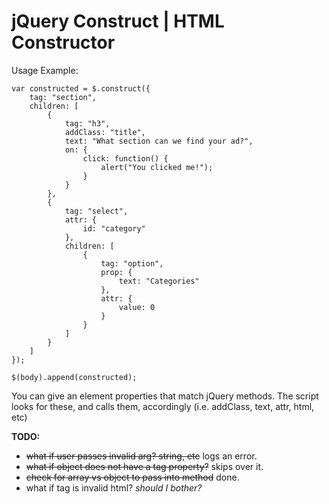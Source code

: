 jQuery Construct | HTML Constructor
===================================

Usage Example:

	var constructed = $.construct({
		tag: "section",
		children: [
			{
				tag: "h3",
				addClass: "title",
				text: "What section can we find your ad?",
				on: {
					click: function() {
						alert("You clicked me!");
					}
				}
			},
			{
				tag: "select",
				attr: {
					id: "category"
				},
				children: [
					{
						tag: "option",
						prop: {
							text: "Categories"
						},
						attr: {
							value: 0
						}
					}
				]
			}
		]
	});
	
	$(body).append(constructed);
	
You can give an element properties that match jQuery methods. The script looks for these, and calls them, accordingly (i.e. addClass, text, attr, html, etc)

**TODO:**
- ~~what if user passes invalid arg? string, etc~~ logs an error.
- ~~what if object does not have a tag property?~~ skips over it.
- ~~check for array vs object to pass into method~~ done.
- what if tag is invalid html? *should I bother?*
